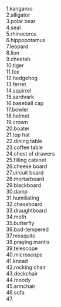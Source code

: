1.kangaroo  
2.alligator  
3.polar bear  
4.seal  
5.rhinoceros  
6.hippopotamus  
7.leopard  
8.lion  
9.cheetah  
10.tiger  
11.fox  
12.hedgehog  
13.ferret  
14.squirrel  
15.aardvark  
16.baseball cap  
17.bowler  
18.helmet  
19.crown  
20.boater  
21.top hat  
22.dining table  
23.coffee table  
24.chest of drawers  
25.filling cabinet   
26.cheese board  
27.circuit board  
28.mortarboard  
29.blackboard  
30.damp  
31.humiliating  
32.chessboard  
33.draughtboard  
34.moth  
35.butterfly  
36.bad-tempered  
37.mosquito  
38.praying mantis  
39.telescope  
40.microscope  
41.knead  
42.rocking chair  
43.deckchair  
44.moody  
45.armchair  
46.sofa  
47.
